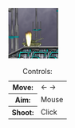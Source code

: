 [![Screenshot](thumbnail.png)](http://hurrymaplelad.com/tank/)

<table class="controls">
  <caption>Controls:</caption>
  <tr><th>Move:</th><td>&larr; &rarr;</td></tr>
  <tr><th>Aim:</th><td>Mouse</td></tr>
  <tr><th>Shoot:</th><td>Click</td></tr>
</table>